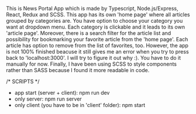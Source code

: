 This is News Portal App which is made by Typescript, Node.js/Express, React, Redux and SCSS. This app has its own 'home page' where all articles grouped by categories are. You have option to choose your category you want at dropdown menu. Each category is clickable and it leads to its own 'article page'. Moreover, there is a search filter for the article list and possibility for bookmarking your favorite article from the 'home page'. Each article has option to remove from the list of favorites, too. However, the app is not 100% finished beacuse it still gives me an error when you try to press back to 'localhost:3000'. I will try to figure it out why :). You have to do it manually for now. Finally, I have been using SCSS to style components rather than SASS because I found it more readable in code.

/* SCRIPTS */
- app start (server + client): npm run dev
- only server: npm run server
- only client (you have to be in 'client' folder): npm start
